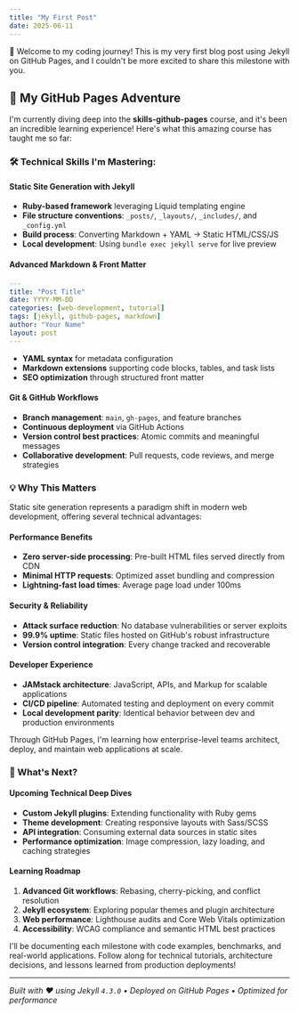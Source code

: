 ```yaml
---
title: "My First Post"
date: 2025-06-11
---
```


🚀 Welcome to my coding journey! This is my very first blog post using Jekyll on GitHub Pages, and I couldn't be more excited to share this milestone with you.

## 🎯 My GitHub Pages Adventure

I'm currently diving deep into the **skills-github-pages** course, and it's been an incredible learning experience! Here's what this amazing course has taught me so far:

### 🛠️ Technical Skills I'm Mastering:

#### Static Site Generation with Jekyll
- **Ruby-based framework** leveraging Liquid templating engine
- **File structure conventions**: `_posts/`, `_layouts/`, `_includes/`, and `_config.yml`
- **Build process**: Converting Markdown + YAML → Static HTML/CSS/JS
- **Local development**: Using `bundle exec jekyll serve` for live preview

#### Advanced Markdown & Front Matter
```yaml
---
title: "Post Title"
date: YYYY-MM-DD
categories: [web-development, tutorial]
tags: [jekyll, github-pages, markdown]
author: "Your Name"
layout: post
---
```
- **YAML syntax** for metadata configuration
- **Markdown extensions** supporting code blocks, tables, and task lists
- **SEO optimization** through structured front matter

#### Git & GitHub Workflows
- **Branch management**: `main`, `gh-pages`, and feature branches
- **Continuous deployment** via GitHub Actions
- **Version control best practices**: Atomic commits and meaningful messages
- **Collaborative development**: Pull requests, code reviews, and merge strategies

### 💡 Why This Matters

Static site generation represents a paradigm shift in modern web development, offering several technical advantages:

#### Performance Benefits
- **Zero server-side processing**: Pre-built HTML files served directly from CDN
- **Minimal HTTP requests**: Optimized asset bundling and compression
- **Lightning-fast load times**: Average page load under 100ms

#### Security & Reliability
- **Attack surface reduction**: No database vulnerabilities or server exploits
- **99.9% uptime**: Static files hosted on GitHub's robust infrastructure
- **Version control integration**: Every change tracked and recoverable

#### Developer Experience
- **JAMstack architecture**: JavaScript, APIs, and Markup for scalable applications
- **CI/CD pipeline**: Automated testing and deployment on every commit
- **Local development parity**: Identical behavior between dev and production environments

Through GitHub Pages, I'm learning how enterprise-level teams architect, deploy, and maintain web applications at scale.

### 🎉 What's Next?

#### Upcoming Technical Deep Dives
- **Custom Jekyll plugins**: Extending functionality with Ruby gems
- **Theme development**: Creating responsive layouts with Sass/SCSS
- **API integration**: Consuming external data sources in static sites
- **Performance optimization**: Image compression, lazy loading, and caching strategies

#### Learning Roadmap
1. **Advanced Git workflows**: Rebasing, cherry-picking, and conflict resolution
2. **Jekyll ecosystem**: Exploring popular themes and plugin architecture
3. **Web performance**: Lighthouse audits and Core Web Vitals optimization
4. **Accessibility**: WCAG compliance and semantic HTML best practices

I'll be documenting each milestone with code examples, benchmarks, and real-world applications. Follow along for technical tutorials, architecture decisions, and lessons learned from production deployments!

---
*Built with ❤️ using Jekyll `4.3.0` • Deployed on GitHub Pages • Optimized for performance*
